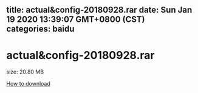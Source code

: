 
title: actual&config-20180928.rar
date: Sun Jan 19 2020 13:39:07 GMT+0800 (CST)    
categories: baidu
---

# actual&config-20180928.rar
size: 20.80 MB
 
 

[How to download](https://bpcam.bemobtrk.com/go/2ceec3aa-1ca2-46d6-b9ff-aaa5c184517c?jno=3109)